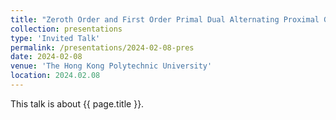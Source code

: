 ```yaml
---
title: "Zeroth Order and First Order Primal Dual Alternating Proximal Gradient Algorithms for Nonsmooth Nonconvex Minimax Problems with Coupled Linear Constraints"
collection: presentations
type: 'Invited Talk'
permalink: /presentations/2024-02-08-pres
date: 2024-02-08
venue: 'The Hong Kong Polytechnic University'
location: 2024.02.08
---
```


This talk is about {{ page.title }}.
